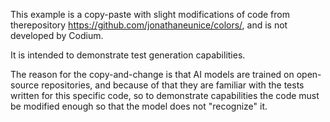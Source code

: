 This example is a copy-paste with slight modifications of code from therepository
https://github.com/jonathaneunice/colors/, and is not developed by Codium.

It is intended to demonstrate test generation capabilities.

The reason for the copy-and-change is that AI models are trained on open-source repositories, and
because of that they are familiar with the tests written for this specific code, so to demonstrate
capabilities the code must be modified enough so that the model does not "recognize" it.
